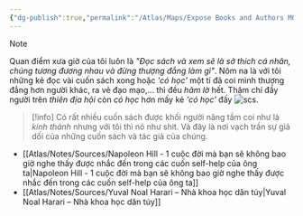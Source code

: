 ```yaml
---
{"dg-publish":true,"permalink":"/Atlas/Maps/Expose Books and Authors MOC/","tags":["map"],"noteIcon":""}
---
```


> [!Note] 
> Quan điểm xưa giờ của tôi luôn là *"Đọc sách và xem sẽ là sở thích cá nhân, chúng tương đương nhau và đừng thượng đẳng làm gì"*. Nôm na là với tôi những kẻ đọc vài cuốn sách xong hoặc *'có học'*  một tí đã coi mình thượng đẳng hơn người khác, ra vẻ đạo mạo,... thì đều *hãm lờ* hết. Thậm chí đầy người trên *thiên địa hội* còn *có học* hơn mấy kẻ *'có học'* đấy ![scs](https://i.imgur.com/IYqzj0A_d.webp?maxwidth=760&fidelity=grand). 

> [!info]
>Có rất nhiều cuốn sách được khối người nâng tầm coi như là *kinh thánh* nhưng với tôi thì nó như shit. Và đây là nơi vạch trần sự giả dối của những cuốn sách và tác giả của chúng.

- [[Atlas/Notes/Sources/Napoleon Hill - 1 cuộc đời mà bạn sẽ không bao giờ nghe thấy được nhắc đến trong các cuốn self-help của ông ta\|Napoleon Hill - 1 cuộc đời mà bạn sẽ không bao giờ nghe thấy được nhắc đến trong các cuốn self-help của ông ta]]
- [[Atlas/Notes/Sources/Yuval Noal Harari – Nhà khoa học dân túy\|Yuval Noal Harari – Nhà khoa học dân túy]] 